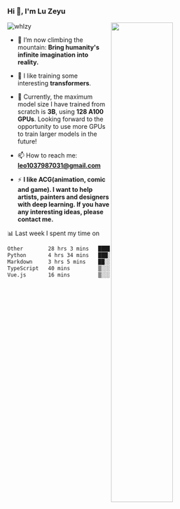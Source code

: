 ### Hi 👋, I'm Lu Zeyu

<img src="https://komarev.com/ghpvc/?username=whlzy&label=Profile%20views&color=0e75b6&style=flat" alt="whlzy" />
<img align="right" width="53%" src="https://github-readme-stats.vercel.app/api?username=whlzy&show_icons=true">

- 🔭 I’m now climbing the mountain: **Bring humanity's infinite imagination into reality.**

- 🌄 I like training some interesting **transformers**.

- 🌠 Currently, the maximum model size I have trained from scratch is **3B**, using **128 A100 GPUs**. Looking forward to the opportunity to use more GPUs to train larger models in the future!

- 📫 How to reach me: **leo1037987031@gmail.com**

- ⚡ **I like ACG(animation, comic and game). I want to help artists, painters and designers with deep learning. If you have any interesting ideas, please contact me.**

📊 Last week I spent my time on

<!--START_SECTION:waka-->

```txt
Other        28 hrs 3 mins   ███████████████████░░░░░░   75.84 %
Python       4 hrs 34 mins   ███░░░░░░░░░░░░░░░░░░░░░░   12.35 %
Markdown     3 hrs 5 mins    ██░░░░░░░░░░░░░░░░░░░░░░░   08.37 %
TypeScript   40 mins         ▒░░░░░░░░░░░░░░░░░░░░░░░░   01.84 %
Vue.js       16 mins         ▒░░░░░░░░░░░░░░░░░░░░░░░░   00.73 %
```

<!--END_SECTION:waka-->

